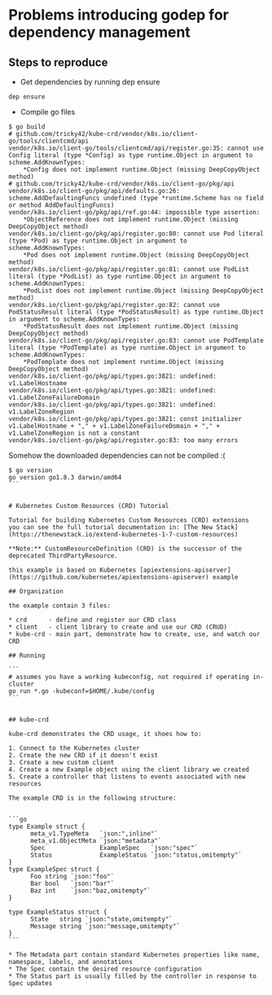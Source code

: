 # Problems introducing godep for dependency management 
## Steps to reproduce
* Get dependencies by running dep ensure
```
dep ensure
```
* Compile go files
```
$ go build
# github.com/tricky42/kube-crd/vendor/k8s.io/client-go/tools/clientcmd/api
vendor/k8s.io/client-go/tools/clientcmd/api/register.go:35: cannot use Config literal (type *Config) as type runtime.Object in argument to scheme.AddKnownTypes:
	*Config does not implement runtime.Object (missing DeepCopyObject method)
# github.com/tricky42/kube-crd/vendor/k8s.io/client-go/pkg/api
vendor/k8s.io/client-go/pkg/api/defaults.go:26: scheme.AddDefaultingFuncs undefined (type *runtime.Scheme has no field or method AddDefaultingFuncs)
vendor/k8s.io/client-go/pkg/api/ref.go:44: impossible type assertion:
	*ObjectReference does not implement runtime.Object (missing DeepCopyObject method)
vendor/k8s.io/client-go/pkg/api/register.go:80: cannot use Pod literal (type *Pod) as type runtime.Object in argument to scheme.AddKnownTypes:
	*Pod does not implement runtime.Object (missing DeepCopyObject method)
vendor/k8s.io/client-go/pkg/api/register.go:81: cannot use PodList literal (type *PodList) as type runtime.Object in argument to scheme.AddKnownTypes:
	*PodList does not implement runtime.Object (missing DeepCopyObject method)
vendor/k8s.io/client-go/pkg/api/register.go:82: cannot use PodStatusResult literal (type *PodStatusResult) as type runtime.Object in argument to scheme.AddKnownTypes:
	*PodStatusResult does not implement runtime.Object (missing DeepCopyObject method)
vendor/k8s.io/client-go/pkg/api/register.go:83: cannot use PodTemplate literal (type *PodTemplate) as type runtime.Object in argument to scheme.AddKnownTypes:
	*PodTemplate does not implement runtime.Object (missing DeepCopyObject method)
vendor/k8s.io/client-go/pkg/api/types.go:3821: undefined: v1.LabelHostname
vendor/k8s.io/client-go/pkg/api/types.go:3821: undefined: v1.LabelZoneFailureDomain
vendor/k8s.io/client-go/pkg/api/types.go:3821: undefined: v1.LabelZoneRegion
vendor/k8s.io/client-go/pkg/api/types.go:3821: const initializer v1.LabelHostname + "," + v1.LabelZoneFailureDomain + "," + v1.LabelZoneRegion is not a constant
vendor/k8s.io/client-go/pkg/api/register.go:83: too many errors
```

Somehow the downloaded dependencies can not be compiled :( 
````
$ go version
go version go1.8.3 darwin/amd64      
```


# Kubernetes Custom Resources (CRD) Tutorial

Tutorial for building Kubernetes Custom Resources (CRD) extensions
you can see the full tutorial documentation in: [The New Stack](https://thenewstack.io/extend-kubernetes-1-7-custom-resources)

**Note:** CustomResourceDefinition (CRD) is the successor of the deprecated ThirdPartyResource.

this example is based on Kubernetes [apiextensions-apiserver](https://github.com/kubernetes/apiextensions-apiserver) example  

## Organization 

the example contain 3 files:

* crd      - define and register our CRD class 
* client   - client library to create and use our CRD (CRUD)
* kube-crd - main part, demonstrate how to create, use, and watch our CRD

## Running

```
# assumes you have a working kubeconfig, not required if operating in-cluster
go run *.go -kubeconf=$HOME/.kube/config
```


## kube-crd

kube-crd demonstrates the CRD usage, it shoes how to:

1. Connect to the Kubernetes cluster 
2. Create the new CRD if it doesn't exist  
3. Create a new custom client 
4. Create a new Example object using the client library we created 
5. Create a controller that listens to events associated with new resources

The example CRD is in the following structure:


```go
type Example struct {
      meta_v1.TypeMeta   `json:",inline"`
      meta_v1.ObjectMeta `json:"metadata"`
      Spec               ExampleSpec   `json:"spec"`
      Status             ExampleStatus `json:"status,omitempty"`
}
type ExampleSpec struct {
      Foo string `json:"foo"`
      Bar bool   `json:"bar"`
      Baz int    `json:"baz,omitempty"`
}

type ExampleStatus struct {
      State   string `json:"state,omitempty"`
      Message string `json:"message,omitempty"`
}
```

* The Metadata part contain standard Kubernetes properties like name, namespace, labels, and annotations 
* The Spec contain the desired resource configuration 
* The Status part is usually filled by the controller in response to Spec updates 


